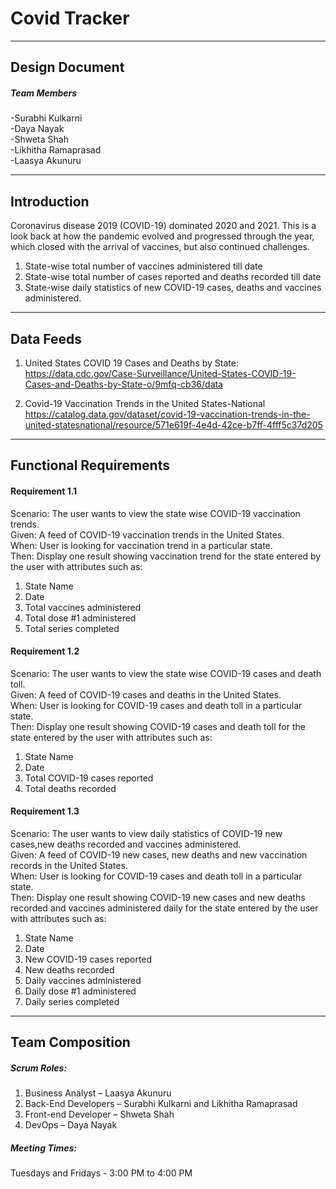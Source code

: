 # Covid Tracker
---
 ## Design Document  
 
 ##### Team Members  
 
-Surabhi Kulkarni\
-Daya Nayak\
-Shweta Shah\
-Likhitha Ramaprasad\
-Laasya Akunuru
 
 ---
 
 ## Introduction  
 
Coronavirus disease 2019 (COVID-19) dominated 2020 and 2021. This is a look back at how the pandemic evolved and progressed through the year, which closed with the arrival of vaccines, but also continued challenges.

1. State-wise total number of vaccines administered till date 
2. State-wise total number of cases reported and deaths recorded till date
3. State-wise daily statistics of new COVID-19 cases, deaths and vaccines administered.

---  

## Data Feeds  

1. United States COVID 19 Cases and Deaths by State: https://data.cdc.gov/Case-Surveillance/United-States-COVID-19-Cases-and-Deaths-by-State-o/9mfq-cb36/data

2. Covid-19 Vaccination Trends in the United States-National https://catalog.data.gov/dataset/covid-19-vaccination-trends-in-the-united-statesnational/resource/571e619f-4e4d-42ce-b7ff-4fff5c37d205

---  

## Functional Requirements  

#### Requirement 1.1  

Scenario:  The user wants to view the state wise COVID-19 vaccination trends.\
Given: A feed of COVID-19 vaccination trends in the United States.\
When: User is looking for vaccination trend in a particular state.\
Then: Display one result showing vaccination trend for the state entered by the user with attributes such as:
1. State Name
2. Date
3. Total vaccines administered
4. Total dose #1 administered
5. Total series completed

#### Requirement 1.2  

Scenario:  The user wants to view the state wise COVID-19 cases and death toll.\
Given: A feed of COVID-19 cases and deaths in the United States.\
When: User is looking for COVID-19 cases and death toll in a particular state.\
Then: Display one result showing COVID-19 cases and death toll for the state entered by the user with attributes such as:
1. State Name
2. Date
3. Total COVID-19 cases reported
4. Total deaths recorded

#### Requirement 1.3  

Scenario:  The user wants to view daily statistics of COVID-19 new cases,new deaths recorded and vaccines administered.\
Given: A feed of COVID-19 new cases, new deaths and new vaccination records in the United States.\
When: User is looking for COVID-19 cases and death toll in a particular state.\
Then: Display one result showing COVID-19 new cases and new deaths recorded and vaccines administered daily for the state entered by the user with attributes such as:
1. State Name
2. Date
3. New COVID-19 cases reported
4. New deaths recorded
5. Daily vaccines administered
6. Daily dose #1 administered
7. Daily series completed

---

 ## Team Composition  
 
 ##### Scrum Roles:
1. Business Analyst – Laasya Akunuru
2. Back-End Developers – Surabhi Kulkarni and Likhitha Ramaprasad
3. Front-end Developer – Shweta Shah
4. DevOps – Daya Nayak
 
 ##### Meeting Times: 
 Tuesdays and Fridays - 3:00 PM to 4:00 PM
